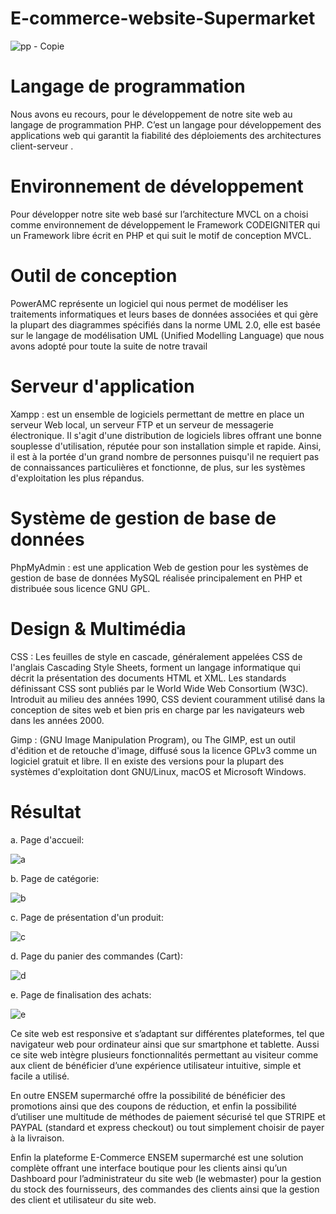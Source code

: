 # E-commerce-website-Supermarket
![pp - Copie](https://user-images.githubusercontent.com/60801374/95829526-98547900-0d36-11eb-8a0c-fdb803a6c565.jpg)

# Langage de programmation

Nous avons eu recours, pour le développement de notre site web au langage de
programmation PHP. C’est un langage pour développement des applications web qui garantit la fiabilité des déploiements des architectures client-serveur .

# Environnement de développement

Pour développer notre site web basé sur l’architecture MVCL on a choisi comme
environnement de développement le Framework CODEIGNITER qui un Framework libre écrit en PHP et qui suit le motif de conception MVCL.

# Outil de conception

PowerAMC représente un logiciel qui nous permet de modéliser les traitements informatiques et leurs bases de données associées et qui gère la plupart des diagrammes spécifiés dans la norme UML 2.0, elle est basée sur le langage de modélisation UML (Unified Modelling Language) que nous avons adopté pour toute la suite de notre travail

# Serveur d'application

Xampp : est un ensemble de logiciels permettant de mettre en place un serveur Web local, un serveur FTP et un serveur de messagerie électronique. Il s'agit d'une distribution de logiciels libres offrant une bonne souplesse d'utilisation, réputée pour son installation simple et rapide. Ainsi, il est à la portée d'un grand nombre de personnes puisqu'il ne requiert pas de connaissances particulières et fonctionne, de plus, sur les systèmes d'exploitation les
plus répandus.

# Système de gestion de base de données

PhpMyAdmin : est une application Web de gestion pour les systèmes de gestion de base de données MySQL réalisée principalement en PHP et distribuée sous licence GNU GPL.

# Design & Multimédia

CSS : Les feuilles de style en cascade, généralement appelées CSS de l'anglais Cascading Style Sheets, forment un langage informatique qui décrit la présentation des documents HTML et XML. Les standards définissant CSS sont publiés par le World Wide Web Consortium (W3C). Introduit au milieu des années 1990, CSS devient couramment utilisé dans la conception de sites web et bien pris en charge par les navigateurs web dans les années
2000.

Gimp : (GNU Image Manipulation Program), ou The GIMP, est un outil d'édition et de retouche d'image, diffusé sous la licence GPLv3 comme un logiciel gratuit et libre. Il en existe des versions pour la plupart des systèmes d'exploitation dont GNU/Linux, macOS et
Microsoft Windows.

# Résultat

a. Page d'accueil:

![a](https://user-images.githubusercontent.com/67594250/95879430-416a9600-0d6e-11eb-9d80-480a7dfaaa93.PNG)

b. Page de catégorie:

![b](https://user-images.githubusercontent.com/67594250/95879484-50e9df00-0d6e-11eb-86b0-fc9cb719de00.PNG)

c. Page de présentation d'un produit:

![c](https://user-images.githubusercontent.com/67594250/95879534-6101be80-0d6e-11eb-91dd-9f00dd30ad07.PNG)

d. Page du panier des commandes (Cart):

![d](https://user-images.githubusercontent.com/67594250/95879585-6eb74400-0d6e-11eb-9f6c-2ba3dfae821b.PNG)

e. Page de finalisation des achats:

![e](https://user-images.githubusercontent.com/67594250/95879619-7aa30600-0d6e-11eb-927f-56659e46b98e.PNG)




Ce site web est responsive et s’adaptant sur différentes plateformes, tel que navigateur web pour ordinateur ainsi que sur smartphone et tablette. Aussi ce site web intègre plusieurs fonctionnalités permettant au visiteur comme aux client de bénéficier d’une expérience utilisateur intuitive, simple et facile a utilisé.

En outre ENSEM supermarché offre la possibilité de bénéficier des promotions ainsi que des coupons de réduction, et enfin la possibilité d’utiliser une multitude de méthodes de paiement sécurisé tel que STRIPE et PAYPAL (standard et express checkout) ou tout simplement choisir de payer à la livraison.

Enfin la plateforme E-Commerce ENSEM supermarché est une solution complète offrant une interface boutique pour les clients ainsi qu’un Dashboard pour l’administrateur du site web (le webmaster) pour la gestion du stock des fournisseurs, des commandes des clients ainsi que la gestion des client et utilisateur du site web.





